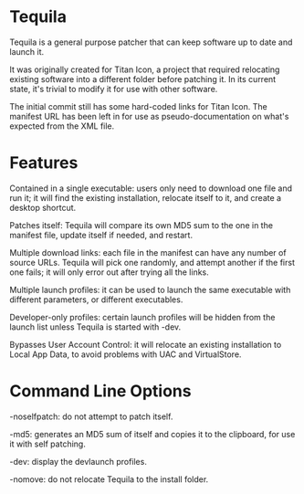 Tequila
=======

Tequila is a general purpose patcher that can keep software up to date and launch it.

It was originally created for Titan Icon, a project that required relocating existing software into a different folder before patching it. In its current state, it's trivial to modify it for use with other software.

The initial commit still has some hard-coded links for Titan Icon. The manifest URL has been left in for use as pseudo-documentation on what's expected from the XML file.

Features
=======

Contained in a single executable: users only need to download one file and run it; it will find the existing installation, relocate itself to it, and create a desktop shortcut.

Patches itself: Tequila will compare its own MD5 sum to the one in the manifest file, update itself if needed, and restart.

Multiple download links: each file in the manifest can have any number of source URLs. Tequila will pick one randomly, and attempt another if the first one fails; it will only error out after trying all the links.

Multiple launch profiles: it can be used to launch the same executable with different parameters, or different executables.

Developer-only profiles: certain launch profiles will be hidden from the launch list unless Tequila is started with -dev.

Bypasses User Account Control: it will relocate an existing installation to Local App Data, to avoid problems with UAC and VirtualStore.

Command Line Options
=======

-noselfpatch: do not attempt to patch itself.

-md5: generates an MD5 sum of itself and copies it to the clipboard, for use it with self patching.

-dev: display the devlaunch profiles.

-nomove: do not relocate Tequila to the install folder.

